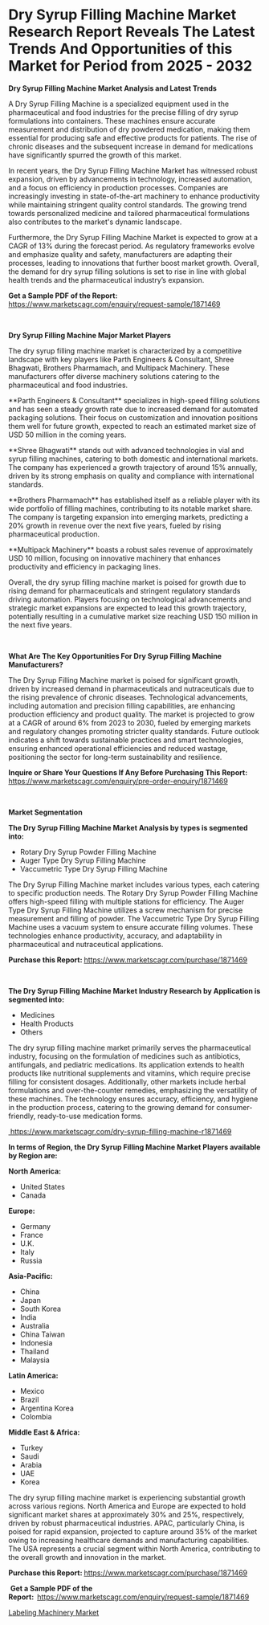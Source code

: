 <p><h1>Dry Syrup Filling Machine Market Research Report Reveals The Latest Trends And Opportunities of this Market for Period from 2025 - 2032</h1></p><p><strong>Dry Syrup Filling Machine Market Analysis and Latest Trends</strong></p>
<p><p>A Dry Syrup Filling Machine is a specialized equipment used in the pharmaceutical and food industries for the precise filling of dry syrup formulations into containers. These machines ensure accurate measurement and distribution of dry powdered medication, making them essential for producing safe and effective products for patients. The rise of chronic diseases and the subsequent increase in demand for medications have significantly spurred the growth of this market.</p><p>In recent years, the Dry Syrup Filling Machine Market has witnessed robust expansion, driven by advancements in technology, increased automation, and a focus on efficiency in production processes. Companies are increasingly investing in state-of-the-art machinery to enhance productivity while maintaining stringent quality control standards. The growing trend towards personalized medicine and tailored pharmaceutical formulations also contributes to the market's dynamic landscape.</p><p>Furthermore, the Dry Syrup Filling Machine Market is expected to grow at a CAGR of 13% during the forecast period. As regulatory frameworks evolve and emphasize quality and safety, manufacturers are adapting their processes, leading to innovations that further boost market growth. Overall, the demand for dry syrup filling solutions is set to rise in line with global health trends and the pharmaceutical industry’s expansion.</p></p>
<p><strong>Get a Sample PDF of the Report:&nbsp;</strong> <a href="https://www.marketscagr.com/enquiry/request-sample/1871469?utm_campaign=2485&utm_medium=2&utm_source=Github&utm_content=ia&utm_term=11042025&utm_id=dry-syrup-filling-machine">https://www.marketscagr.com/enquiry/request-sample/1871469</a></p>
<p>&nbsp;</p>
<p><strong>Dry Syrup Filling Machine Major Market Players</strong></p>
<p><p>The dry syrup filling machine market is characterized by a competitive landscape with key players like Parth Engineers & Consultant, Shree Bhagwati, Brothers Pharmamach, and Multipack Machinery. These manufacturers offer diverse machinery solutions catering to the pharmaceutical and food industries.</p><p>**Parth Engineers & Consultant** specializes in high-speed filling solutions and has seen a steady growth rate due to increased demand for automated packaging solutions. Their focus on customization and innovation positions them well for future growth, expected to reach an estimated market size of USD 50 million in the coming years.</p><p>**Shree Bhagwati** stands out with advanced technologies in vial and syrup filling machines, catering to both domestic and international markets. The company has experienced a growth trajectory of around 15% annually, driven by its strong emphasis on quality and compliance with international standards.</p><p>**Brothers Pharmamach** has established itself as a reliable player with its wide portfolio of filling machines, contributing to its notable market share. The company is targeting expansion into emerging markets, predicting a 20% growth in revenue over the next five years, fueled by rising pharmaceutical production.</p><p>**Multipack Machinery** boasts a robust sales revenue of approximately USD 10 million, focusing on innovative machinery that enhances productivity and efficiency in packaging lines.</p><p>Overall, the dry syrup filling machine market is poised for growth due to rising demand for pharmaceuticals and stringent regulatory standards driving automation. Players focusing on technological advancements and strategic market expansions are expected to lead this growth trajectory, potentially resulting in a cumulative market size reaching USD 150 million in the next five years.</p></p>
<p>&nbsp;</p>
<p><strong>What Are The Key Opportunities For Dry Syrup Filling Machine Manufacturers?</strong></p>
<p><p>The Dry Syrup Filling Machine market is poised for significant growth, driven by increased demand in pharmaceuticals and nutraceuticals due to the rising prevalence of chronic diseases. Technological advancements, including automation and precision filling capabilities, are enhancing production efficiency and product quality. The market is projected to grow at a CAGR of around 6% from 2023 to 2030, fueled by emerging markets and regulatory changes promoting stricter quality standards. Future outlook indicates a shift towards sustainable practices and smart technologies, ensuring enhanced operational efficiencies and reduced wastage, positioning the sector for long-term sustainability and resilience.</p></p>
<p><strong>Inquire or Share Your Questions If Any Before Purchasing This Report:</strong> <a href="https://www.marketscagr.com/enquiry/pre-order-enquiry/1871469?utm_campaign=2485&utm_medium=2&utm_source=Github&utm_content=ia&utm_term=11042025&utm_id=dry-syrup-filling-machine">https://www.marketscagr.com/enquiry/pre-order-enquiry/1871469</a></p>
<p>&nbsp;</p>
<p><strong>Market Segmentation</strong></p>
<p><strong>The Dry Syrup Filling Machine Market Analysis by types is segmented into:</strong></p>
<p><ul><li>Rotary Dry Syrup Powder Filling Machine</li><li>Auger Type Dry Syrup Filling Machine</li><li>Vaccumetric Type Dry Syrup Filling Machine</li></ul></p>
<p><p>The Dry Syrup Filling Machine market includes various types, each catering to specific production needs. The Rotary Dry Syrup Powder Filling Machine offers high-speed filling with multiple stations for efficiency. The Auger Type Dry Syrup Filling Machine utilizes a screw mechanism for precise measurement and filling of powder. The Vaccumetric Type Dry Syrup Filling Machine uses a vacuum system to ensure accurate filling volumes. These technologies enhance productivity, accuracy, and adaptability in pharmaceutical and nutraceutical applications.</p></p>
<p><strong>Purchase this Report:&nbsp;</strong><a href="https://www.marketscagr.com/purchase/1871469?utm_campaign=2485&utm_medium=2&utm_source=Github&utm_content=ia&utm_term=11042025&utm_id=dry-syrup-filling-machine">https://www.marketscagr.com/purchase/1871469</a></p>
<p>&nbsp;</p>
<p><strong>The Dry Syrup Filling Machine Market Industry Research by Application is segmented into:</strong></p>
<p><ul><li>Medicines</li><li>Health Products</li><li>Others</li></ul></p>
<p><p>The dry syrup filling machine market primarily serves the pharmaceutical industry, focusing on the formulation of medicines such as antibiotics, antifungals, and pediatric medications. Its application extends to health products like nutritional supplements and vitamins, which require precise filling for consistent dosages. Additionally, other markets include herbal formulations and over-the-counter remedies, emphasizing the versatility of these machines. The technology ensures accuracy, efficiency, and hygiene in the production process, catering to the growing demand for consumer-friendly, ready-to-use medication forms.</p></p>
<p><a href="https://www.marketscagr.com/dry-syrup-filling-machine-r1871469?utm_campaign=2485&utm_medium=2&utm_source=Github&utm_content=ia&utm_term=11042025&utm_id=dry-syrup-filling-machine">&nbsp;https://www.marketscagr.com/dry-syrup-filling-machine-r1871469</a></p>
<p><strong>In terms of Region, the Dry Syrup Filling Machine Market Players available by Region are:</strong></p>
<p>
    <p> <strong> North America: </strong>
        <ul>
            <li>United States</li>
            <li>Canada</li>
        </ul>
        </p> 
    <p> <strong> Europe: </strong>
        <ul>
            <li>Germany</li>
            <li>France</li>
            <li>U.K.</li>
            <li>Italy</li>
            <li>Russia</li>
        </ul>
        </p> 
    <p> <strong> Asia-Pacific: </strong>
        <ul>
            <li>China</li>
            <li>Japan</li>
            <li>South Korea</li>
            <li>India</li>
            <li>Australia</li>
            <li>China Taiwan</li>
            <li>Indonesia</li>
            <li>Thailand</li>
            <li>Malaysia</li>
        </ul>
        </p> 
    <p> <strong> Latin America: </strong>
        <ul>
            <li>Mexico</li>
            <li>Brazil</li>
            <li>Argentina Korea</li>
            <li>Colombia</li>
        </ul>
        </p> 
    <p> <strong> Middle East & Africa: </strong>
        <ul>
            <li>Turkey</li>
            <li>Saudi</li>
            <li>Arabia</li>
            <li>UAE</li>
            <li>Korea</li>
        </ul>
    </p>
    </p>
<p><p>The dry syrup filling machine market is experiencing substantial growth across various regions. North America and Europe are expected to hold significant market shares at approximately 30% and 25%, respectively, driven by robust pharmaceutical industries. APAC, particularly China, is poised for rapid expansion, projected to capture around 35% of the market owing to increasing healthcare demands and manufacturing capabilities. The USA represents a crucial segment within North America, contributing to the overall growth and innovation in the market.</p></p>
<p><strong>Purchase this Report: </strong><a href="https://www.marketscagr.com/purchase/1871469?utm_campaign=2485&utm_medium=2&utm_source=Github&utm_content=ia&utm_term=11042025&utm_id=dry-syrup-filling-machine">https://www.marketscagr.com/purchase/1871469</a></p>
<p>&nbsp;<strong>Get a Sample PDF of the Report:&nbsp;&nbsp;</strong><a href="https://www.marketscagr.com/enquiry/request-sample/1871469?utm_campaign=2485&utm_medium=2&utm_source=Github&utm_content=ia&utm_term=11042025&utm_id=dry-syrup-filling-machine">https://www.marketscagr.com/enquiry/request-sample/1871469</a></p>
<p><strong></strong></p>
<p><p><a href="https://github.com/steegeneat/Market-Research-Report-List-1/blob/main/labeling-machinery-market.md?utm_campaign=2485&utm_medium=2&utm_source=Github&utm_content=ia&utm_term=11042025&utm_id=dry-syrup-filling-machine">Labeling Machinery Market</a></p></p>
